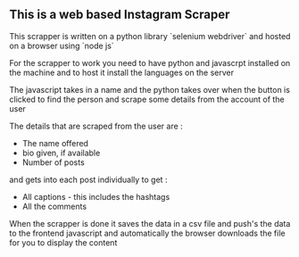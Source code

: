 <h2>This is a web based Instagram Scraper</h2>

<p>This scrapper is written on a python library `selenium webdriver` and hosted on a browser using `node js`</p>

<p>For the scrapper to work you need to have python and javascrpt installed on the machine and to host it install the languages on the server </p>

<p>The javascript takes in a name and the python takes over when the button is clicked to find the person and scrape some details from the account of the user</p>

<P>The details that are scraped from the user are :
<ul>
  <li>The name offered</li>
  <li>bio given, if available</li>
  <li>Number of posts</li>
</ul>

and gets into each post individually to get :
<ul>
  <li>All captions - this includes the hashtags</li>
  <li>All the comments</li>
</ul>
</P>

<P>When the scrapper is done it saves the data in a csv file and push's the data to the frontend javascript and automatically the browser downloads the file for you to display the content</P>
